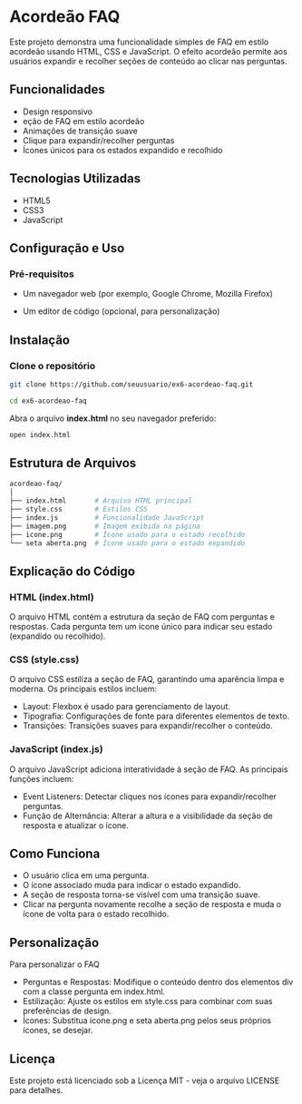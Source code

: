 # Acordeão FAQ

Este projeto demonstra uma funcionalidade simples de FAQ em estilo acordeão usando HTML, CSS e JavaScript. O efeito acordeão permite aos usuários expandir e recolher seções de conteúdo ao clicar nas perguntas.

## Funcionalidades
* Design responsivo
* eção de FAQ em estilo acordeão
* Animações de transição suave
* Clique para expandir/recolher perguntas
* Ícones únicos para os estados expandido e recolhido

## Tecnologias Utilizadas
* HTML5
* CSS3
* JavaScript

## Configuração e Uso
### Pré-requisitos
* Um navegador web (por exemplo, Google Chrome, Mozilla Firefox)

* Um editor de código (opcional, para personalização)

## Instalação

### Clone o repositório

```sh
git clone https://github.com/seuusuario/ex6-acordeao-faq.git

cd ex6-acordeao-faq
```
Abra o arquivo <strong>index.html</strong> no seu navegador preferido:

```sh
open index.html
```

## Estrutura de Arquivos

```sh
acordeao-faq/
│
├── index.html       # Arquivo HTML principal
├── style.css        # Estilos CSS
├── index.js         # Funcionalidade JavaScript
├── imagem.png       # Imagem exibida na página
├── icone.png        # Ícone usado para o estado recolhido
└── seta aberta.png  # Ícone usado para o estado expandido
```

## Explicação do Código

### HTML (index.html)
O arquivo HTML contém a estrutura da seção de FAQ com perguntas e respostas. Cada pergunta tem um ícone único para indicar seu estado (expandido ou recolhido).

### CSS (style.css)
O arquivo CSS estiliza a seção de FAQ, garantindo uma aparência limpa e moderna. Os principais estilos incluem:

* Layout: Flexbox é usado para gerenciamento de layout.
* Tipografia: Configurações de fonte para diferentes elementos de texto.
* Transições: Transições suaves para expandir/recolher o conteúdo.

### JavaScript (index.js)
O arquivo JavaScript adiciona interatividade à seção de FAQ. As principais funções incluem:

* Event Listeners: Detectar cliques nos ícones para expandir/recolher perguntas.
* Função de Alternância: Alterar a altura e a visibilidade da seção de resposta e atualizar o ícone.

## Como Funciona
* O usuário clica em uma pergunta.
* O ícone associado muda para indicar o estado expandido.
* A seção de resposta torna-se visível com uma transição suave.
* Clicar na pergunta novamente recolhe a seção de resposta e muda o ícone de volta para o estado recolhido.

## Personalização
Para personalizar o FAQ

* Perguntas e Respostas: Modifique o conteúdo dentro dos elementos div com a classe pergunta em index.html.
* Estilização: Ajuste os estilos em style.css para combinar com suas preferências de design.
* Ícones: Substitua icone.png e seta aberta.png pelos seus próprios ícones, se desejar.

## Licença
Este projeto está licenciado sob a Licença MIT - veja o arquivo LICENSE para detalhes.
